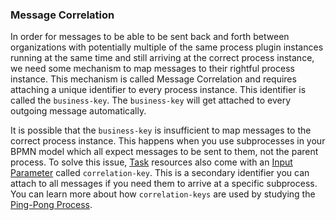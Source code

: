 ### Message Correlation

In order for messages to be able to be sent back and forth between organizations with potentially multiple of the
same process plugin instances running at the same time and still arriving at the correct process instance,
we need some mechanism to map messages to their rightful process instance.
This mechanism is called Message Correlation and requires attaching a unique identifier to every process instance.
This identifier is called the `business-key`. The `business-key` will get attached to every outgoing message automatically.

It is possible that the `business-key` is insufficient to map messages to the correct process instance. This happens
when you use subprocesses in your BPMN model which all expect messages to be sent to them, not the parent process.
To solve this issue, [Task](basic-concepts-and-guides.md#task) resources also come with an [Input Parameter](basic-concepts-and-guides.md#task-input-parameters) called `correlation-key`.
This is a secondary identifier you can attach to all messages if you need them to arrive at a specific subprocess.
You can learn more about how `correlation-keys` are used by studying the [Ping-Pong Process](https://github.com/datasharingframework/dsf-process-ping-pong).